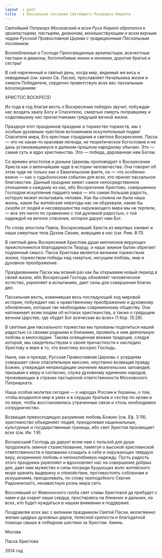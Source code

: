 ```yaml
---
layout  : post
title   : Пасхальное послание Святейшего Патриарха Кирилла
---
```

*Святейший Патриарх Московский и всея Руси Кирилл обратился к архипастырям, пастырям, диаконам, монашествующим и всем верным чадам Русской Православной Церкви с традиционным Пасхальным посланием.*

Возлюбленные о Господе Преосвященные архипастыри, всечестные пастыри и диаконы, боголюбивые иноки и инокини, дорогие братья и сестры!

В сей нареченный и святый день, когда мир, видимый же весь и невидимый (см. канон Св. Пасхи), прославляет Начальника жизни и смерти Победителя, сердечно приветствую всех вас пасхальным восклицанием:

ХРИСТОС ВОСКРЕСЕ!

Из года в год благая весть о Воскресении победно звучит, побуждая нас воздать хвалу Богу и Спасителю, смертью смерть поправшему и соделавшему нас причастниками грядущей вечной жизни.

Празднуя этот праздников праздник и торжество торжеств, мы с особым духовным чувством вспоминаем искупительный подвиг Спасителя мира, Его крестные страдания и светлое Воскресение. Пасха — это не какая-то красивая легенда, не теоретическое богословие и не дань установившемуся в далеком прошлом народному обычаю. Это — самая суть и ядро христианства. Это — победа, дарованная нам Богом.

Со времен апостолов и доныне Церковь проповедует о Воскресении Христа как о величайшем чуде в истории человечества. Она говорит об этом чуде не только как о Евангельском факте, но — что особенно важно — как о судьбоносном событии для всех, кто принял пасхальное благовестие. Данный праздник имеет самое непосредственное отношение к каждому из нас, ибо Воскресение Христово, совершенное Господом искупление падшего мира — это самая большая радость, которую может испытывать человек. Как бы сложна ни была наша жизнь, какие бы житейские невзгоды нас ни обуревали, какие бы скорби от людей и несовершенства окружающего мира мы ни терпели, — все это ничто по сравнению с той духовной радостью, с той надеждой на вечное спасение, которое дарует нам Бог.

По слову апостола Павла, Воскресивший Христа из мертвых оживит и наши смертные тела Духом Своим, живущим в нас (см. Рим. 8:11).

В светлый день Воскресения Христова души миллионов верующих преисполняются благодарности Творцу, и наше земное бытие обретает подлинный смысл. Пасха Христова является великим торжеством жизни, торжеством победы над смертью, несущим любовь, мир и духовное преображение.

Празднованием Пасхи мы всякий раз как бы открываем новый период в своей жизни, ибо Воскресший Господь обновляет человеческое естество, укрепляет в испытаниях, дает силы для совершения благих дел.

Пасхальная весть, изменившая весь последующий ход мировой истории, побуждает нас к нравственному преображению и духовному обновлению, которые так необходимы современному обществу. Она напоминает всем людям об истоках христианства, а также о грядущем вечном Царстве, где «будет Бог всяческая во всех» (1 Кор. 15:28).

В светлые дни пасхального торжества мы призваны поделиться нашей радостью со своими родными и близкими, проявить к ним деятельную любовь и милосердие. Такова освященная веками традиция, следуя которой, мы свидетельствуем о своей причастности к наследию Христову и вере в то, что воистину воскрес Господь.

Ныне, как и прежде, Русская Православная Церковь с усердием совершает свою спасительную миссию, неустанно возвещая правду Божию, утверждая непреходящее значение евангельских заповедей, призывая к миру и согласию, служа духовному единению народов, проживающих в странах пастырской ответственности Московского Патриархата.

Наша особая молитва сегодня — о народах России и Украины, о том, чтобы воцарился мир в умах и в сердцах братьев и сестер по крови и по вере, чтобы восстановились утраченные связи и столь необходимое сотрудничество.

Возвещая превосходящую разумение любовь Божию (см. Еф. 3:19), христианство объединяет людей, преодолевая национальные, культурные и государственные границы, ибо свет Христов просвещает всех (см. Ин. 1:9).

Воскресший Господь да дарует всем нам с пользой для души продолжать земное странствование, памятуя о высокой христианской ответственности и призвании созидать в себе и окружающих твердую веру, искреннюю любовь и непоколебимую надежду. Пусть радость этого праздника укрепляет и вдохновляет нас на совершение добрых дел, дает нам мужество и силы посреди бушующих волн житейского моря хранить выдержку и спокойствие, противостоять соблазнам и искушениям, преодолевать, по слову преподобного Сергия Радонежского, ненавистную рознь мира сего.

Воссиявший от Живоносного гроба свет славы Христовой да пребудет с нами и да озарит наши сердца, простираясь на ближних и дальних, на всех, кто будет нуждаться в нашем внимании и поддержке.

Поздравляя всех вас с великим праздником Святой Пасхи, молитвенно желаю щедрых духовных даров, телесной крепости и благодатной помощи свыше в победном шествии за Христом. Аминь.

Москва

Пасха Христова

2014 год